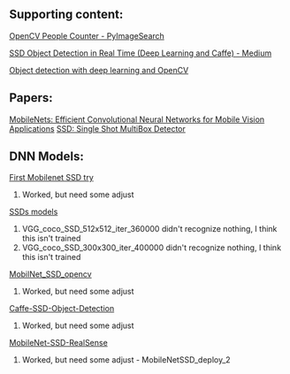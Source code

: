 ## Supporting content:

[OpenCV People Counter - PyImageSearch](https://pyimagesearch.com/2018/08/13/opencv-people-counter/)

[SSD Object Detection in Real Time (Deep Learning and Caffe) - Medium](https://medium.com/acm-juit/ssd-object-detection-in-real-time-deep-learning-and-caffe-f41e40eea968)

[Object detection with deep learning and OpenCV](https://pyimagesearch.com/2017/09/11/object-detection-with-deep-learning-and-opencv/)

## Papers:

[MobileNets: Efficient Convolutional Neural Networks for Mobile Vision Applications](https://arxiv.org/pdf/1704.04861)
[SSD: Single Shot MultiBox Detector](https://arxiv.org/pdf/1512.02325)
## DNN Models:

[First Mobilenet SSD try](https://github.com/chuanqi305/MobileNet-SSD)
1. Worked, but need some adjust

[SSDs models](https://github.com/weiliu89/caffe/tree/ssd?tab=readme-ov-file)

1. VGG_coco_SSD_512x512_iter_360000 didn't recognize nothing, I think this isn't trained
2. VGG_coco_SSD_300x300_iter_400000 didn't recognize nothing, I think this isn't trained

[MobilNet_SSD_opencv](https://github.com/djmv/MobilNet_SSD_opencv)
1. Worked, but need some adjust

[Caffe-SSD-Object-Detection](https://github.com/amolikvivian/Caffe-SSD-Object-Detection/tree/master/Object%20Detection%20Caffe/Caffe)
1. Worked, but need some adjust

[MobileNet-SSD-RealSense](https://github.com/PINTO0309/MobileNet-SSD-RealSense/tree/master/caffemodel/MobileNetSSD)
1. Worked, but need some adjust - MobileNetSSD_deploy_2
